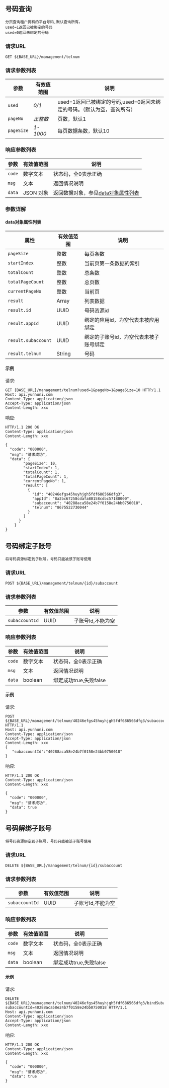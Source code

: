 
## 号码查询
    分页查询租户拥有的平台号码,默认查询所有。
    used=1返回已被绑定的号码
    used=0返回未绑定的号码

### 请求URL

```
GET ${BASE_URL}/management/telnum
```

### 请求参数列表

| 参数                   | 有效值范围               | 说明                                       |
| ---------------------- | ------------------------ | ---------------------------------------- |
| `used`                | *0/1*                     |used=1返回已被绑定的号码,used=0返回未绑定的号码。（默认为空，查询所有） |
| `pageNo`              | *正整数*                   |页数，默认1|
| `pageSize`            | *1-1000*                   |每页数据条数，默认10|


### 响应参数列表

| 参数     | 有效值范围   | 说明                            |
| ------ | ------- | ----------------------------- |
| `code` | 数字文本    | 状态码，全0表示正确                    |
| `msg`  | 文本        | 返回情况说明                        |
| `data` | JSON 对象   | 返回数据对象，参见[data对象属性列表](#data对象属性列表)|

### 参数详解

#### data对象属性列表

| 属性       | 有效值范围        | 说明       |
| -------- | ------------ | -------- |
| `pageSize` | 整数 | 每页条数 |
| `startIndex` | 整数 | 当前页第一条数据的索引 |
| `totalCount` | 整数 | 总条数 |
| `totalPageCount` | 整数 | 总页数 |
| `currentPageNo` | 整数 | 当前页 |
| `result` | Array | 列表数据 |
| `result.id` | UUID | 号码资源id |
| `result.appId` | UUID | 绑定的应用id，为空代表未被应用绑定 |
| `result.subaccount` | UUID | 绑定的子账号id，为空代表未被子账号绑定 |
| `result.telnum` | String | 号码 |



#### 示例

请求:
```http
GET {BASE_URL}/management/telnum?used=1&pageNo=1&pageSize=10 HTTP/1.1
Host: api.yunhuni.com
Content-Type: application/json
Accept-Type: application/json
Content-Length: xxx
```

响应:
```http
HTTP/1.1 200 OK
Content-Type: application/json
Content-Length: xxx

{
  "code": "000000",
  "msg": "请求成功",
  "data": {
        "pageSize": 10,
        "startIndex": 1,
        "totalCount": 1,
        "totalPageCount": 1,
        "currentPageNo": 1,
        "result": [
          {
            "id": "40246efgs45huyhjgh5fdf686566dfg3",
            "appId": "8a2bc67258cdafa80158cdbc57180000",
            "subaccount": "40288aca58e24b7f0158e24bb0750018",
            "telnum": "8675522730044"
          }
        ]
      }
    }
}
```


## 号码绑定子账号
    将号码资源绑定到子账号，号码只能被该子账号使用

### 请求URL

```
POST ${BASE_URL}/management/telnum/{id}/subaccount
```

### 请求参数列表

| 参数                   | 有效值范围               | 说明                                       |
| ---------------------- | ------------------------ | ---------------------------------------- |
| `subaccountId`         | UUID                    |子账号Id,不能为空|


### 响应参数列表

| 参数     | 有效值范围   | 说明                            |
| ------ | ------- | ----------------------------- |
| `code` | 数字文本    | 状态码，全0表示正确                    |
| `msg`  | 文本        | 返回情况说明                        |
| `data` | boolean   | 绑定成功true,失败false|


#### 示例

请求:
```http
POST ${BASE_URL}/management/telnum/40246efgs45huyhjgh5fdf686566dfg3/subaccount HTTP/1.1
Host: api.yunhuni.com
Content-Type: application/json
Accept-Type: application/json
Content-Length: xxx
{
   "subaccountId":"40288aca58e24b7f0158e24bb0750018"
}
```

响应:
```http
HTTP/1.1 200 OK
Content-Type: application/json
Content-Length: xxx

{
  "code": "000000",
  "msg": "请求成功",
  "data": true
}
```

## 号码解绑子账号
    将号码资源绑定到子账号，号码只能被该子账号使用

### 请求URL

```
DELETE ${BASE_URL}/management/telnum/{id}/subaccount
```

### 请求参数列表

| 参数                   | 有效值范围               | 说明                                       |
| ---------------------- | ------------------------ | ---------------------------------------- |
| `subaccountId`         | UUID                    |子账号Id,不能为空|


### 响应参数列表

| 参数     | 有效值范围   | 说明                            |
| ------ | ------- | ----------------------------- |
| `code` | 数字文本    | 状态码，全0表示正确                    |
| `msg`  | 文本        | 返回情况说明                        |
| `data` | boolean   | 绑定成功true,失败false|


#### 示例

请求:
```http
DELETE ${BASE_URL}/management/telnum/40246efgs45huyhjgh5fdf686566dfg3/bindSubaccount?subaccountId=40288aca58e24b7f0158e24bb0750018 HTTP/1.1
Host: api.yunhuni.com
Content-Type: application/json
Accept-Type: application/json
Content-Length: xxx
```

响应:
```http
HTTP/1.1 200 OK
Content-Type: application/json
Content-Length: xxx

{
  "code": "000000",
  "msg": "请求成功",
  "data": true
}
```
